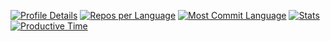 [![Profile Details](https://raw.githubusercontent.com/1Mashilo/1Mashilo/main/profile-summary-card-output/2077/0-profile-details.svg)](https://github.com/vn7n24fzkq/github-profile-summary-cards)
[![Repos per Language](https://raw.githubusercontent.com/1Mashilo/1Mashilo/main/profile-summary-card-output/2077/1-repos-per-language.svg)](https://github.com/vn7n24fzkq/github-profile-summary-cards)
[![Most Commit Language](https://raw.githubusercontent.com/1Mashilo/1Mashilo/main/profile-summary-card-output/2077/2-most-commit-language.svg)](https://github.com/vn7n24fzkq/github-profile-summary-cards)
[![Stats](https://raw.githubusercontent.com/1Mashilo/1Mashilo/main/profile-summary-card-output/2077/3-stats.svg)](https://github.com/vn7n24fzkq/github-profile-summary-cards)
[![Productive Time](https://raw.githubusercontent.com/1Mashilo/1Mashilo/main/profile-summary-card-output/2077/4-productive-time.svg)](https://github.com/vn7n24fzkq/github-profile-summary-cards)
